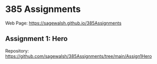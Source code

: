 # 385 Assignments

Web Page: https://sagewalsh.github.io/385Assignments

## Assignment 1: Hero

Repository: https://github.com/sagewalsh/385Assignments/tree/main/Assign1Hero 